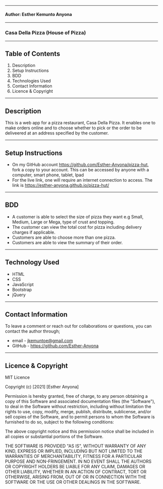 -------------
#### Author: Esther Kemunto Anyona
-------------
### Casa Della Pizza (House of Pizza)

-------------
## Table of Contents 

1. Description
1. Setup Instructions
1. BDD
1. Technologies Used
1. Contact Information
1. Licence & Copyright

-------------
## Description

<p>This is a web app for a pizza restaurant, Casa Della Pizza. It enables one to make orders online and to choose whether to pick or the order to be deliveered at an address specified by the customer.</p>

----------------------
## Setup Instructions

* On my GitHub account https://github.com/Esther-Anyona/pizza-hut, fork a copy to your account. This can be accessed by anyone with a computer, smart phone, tablet, Ipad 
* For the live link, one will require an internet connection to access. The link is https://esther-anyona.github.io/pizza-hut/

-----------
## BDD

- A customer is able to select the size of pizza they want e.g Small, Medium, Large or Mega, type of crust and topping.
- The customer can view the total cost for pizza including delivery charges if applicable. 
- Customers are able to choose more than one pizza.
- Customers are able to view the summary of their order.

-------------------
## Technology Used

* HTML 
* CSS 
* JavaScript 
* Bootstrap 
* jQuery

----------------------
## Contact Information

<p>To leave a comment or reach out for collaborations or questions, you can contact the author through;</p>

* email - jkemuntoe@gmail.com
* GitHub - https://github.com/Esther-Anyona

------------
## Licence & Copyright

MIT Licence

Copyright (c) [2021] [Esther Anyona]

<p>Permission is hereby granted, free of charge, to any person obtaining a copy of this Software and associated documentation files (the "Software"), to deal in the Software without restriction, including without limitation the rights to use, copy, modify, merge, publish, distribute, sublicense, and/or sell copies of the Software, and to permit persons to whom the Software is furnished to do so, subject to the following conditions:

The above copyright notice and this permission notice shall be included in all copies or substantial portions of the Software.

THE SOFTWARE IS PROVIDED "AS IS", WITHOUT WARRANTY OF ANY KIND, EXPRESS OR IMPLIED, INCLUDING BUT NOT LIMITED TO THE WARRANTIES OF MERCHANTABILITY, FITNESS FOR A PARTICULAR PURPOSE AND NON-FRINGEMENT. IN NO EVENT SHALL THE AUTHORS OR COPYRIGHT HOLDERS BE LIABLE FOR ANY CLAIM, DAMAGES OR OTHER LIABILITY, WHETHER IN AN ACTION OF CONTRACT, TORT OR OTHERWISE, ARISING FROM, OUT OF OR IN CONNECTION WITH THE SOFTWARE OR THE USE OR OTHER DEALINGS IN THE SOFTWARE.</p>